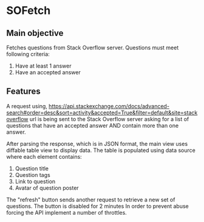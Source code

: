# SOFetch

Main objective
----------------
Fetches questions from Stack Overflow server. Questions must meet following criteria:
1. Have at least 1 answer
2. Have an accepted answer


Features
----------
A request using, https://api.stackexchange.com/docs/advanced-search#order=desc&sort=activity&accepted=True&filter=default&site=stackoverflow
url is being sent to the Stack Overflow server asking for a list of questions that have an accepted answer AND contain more than one answer.

After parsing the response, which is in JSON format, the main view uses diffable table view to display data. The table is populated using data source where each element contains:
1. Question title
2. Question tags
3. Link to question
4. Avatar of question poster

The "refresh" button sends another request to retrieve a new set of questions. The button is disabled for 2 minutes In order to prevent abuse forcing the API implement a number of throttles.

